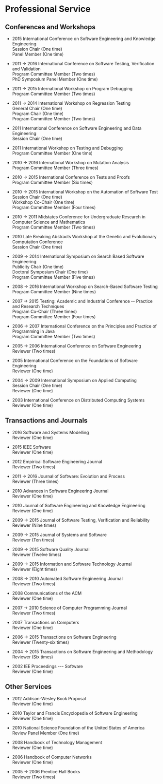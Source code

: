 # Professional Service

## Conferences and Workshops

<ul class="fa-ul">
<li><i class="fa-li fa fa-folder-o fa-lg"></i><div class="major"> 2015 International Conference on Software Engineering and Knowledge Engineering
<br>  Session Chair (One time)
<br>  Panel Member (One time)
<p>
<li><i class="fa-li fa fa-folder-o fa-lg"></i><div class="major"> 2011 →  2016 International Conference on Software Testing, Verification and Validation
<br>  Program Committee Member (Two times)
<br>  PhD Symposium Panel Member (One time)
<p>
<li><i class="fa-li fa fa-folder-o fa-lg"></i><div class="major"> 2011 →  2015 International Workshop on Program Debugging
<br> Program Committee Member (Two times)
<p>
<li><i class="fa-li fa fa-folder-o fa-lg"></i><div class="major"> 2011 →  2014 International Workshop on Regression Testing
<br>  General Chair (One time)
<br>  Program Chair (One time)
<br>  Program Committee Member (Two times)
<p>
<li><i class="fa-li fa fa-folder-o fa-lg"></i><div class="major"> 2011 International Conference on Software Engineering and Data Engineering
<br> Session Chair (One time)
<p>
<li><i class="fa-li fa fa-folder-o fa-lg"></i><div class="major"> 2011 International Workshop on Testing and Debugging
<br> Program Committee Member (One time)
<p>
<li><i class="fa-li fa fa-folder-o fa-lg"></i><div class="major"> 2010 →  2016 International Workshop on Mutation Analysis
<br> Program  Committee Member (Three times)
<p>
<li><i class="fa-li fa fa-folder-o fa-lg"></i><div class="major"> 2010 →  2015 International Conference on Tests and Proofs
<br> Program  Committee Member (Six times)
<p>
<li><i class="fa-li fa fa-folder-o fa-lg"></i><div class="major"> 2010 →  2015 International Workshop on the Automation of Software Test
<br>  Session Chair (One time)
<br>  Workshop Co-Chair (One time)
<br>  Program Committee Member (Four times)
<p>
<li><i class="fa-li fa fa-folder-o fa-lg"></i><div class="major"> 2010 →  2011 Midstates Conference for Undergraduate Research in Computer Science and Mathematics
<br> Program Committee Member (Two times)
<p>
<li><i class="fa-li fa fa-folder-o fa-lg"></i><div class="major"> 2010 Late Breaking Abstracts Workshop at the Genetic and Evolutionary Computation Conference
<br> Session Chair (One time)
<p>
<li><i class="fa-li fa fa-folder-o fa-lg"></i><div class="major"> 2009 →  2014 International Symposium on Search Based Software Engineering
<br>  Publicity Chair (One time)
<br>  Doctoral Symposium Chair (One time)
<br>  Program Committee Member (Five times)
<p>
<li><i class="fa-li fa fa-folder-o fa-lg"></i><div class="major"> 2008 →  2016 International Workshop on Search-Based Software Testing
<br> Program  Committee Member (Nine times)
<p>
<li><i class="fa-li fa fa-folder-o fa-lg"></i><div class="major"> 2007 →  2015 Testing: Academic and Industrial Conference -- Practice and Research Techniques
<br>  Program Co-Chair (Three times)
<br>  Program Committee Member (Four times)
<p>
<li><i class="fa-li fa fa-folder-o fa-lg"></i><div class="major"> 2006 →  2007 International Conference on the Principles and Practice of Programming in Java
<br> Program  Committee Member (Two times)
<p>
<li><i class="fa-li fa fa-folder-o fa-lg"></i><div class="major"> 2005 →  2006 International Conference on Software Engineering
<br> Reviewer (Two times)
<p>
<li><i class="fa-li fa fa-folder-o fa-lg"></i><div class="major"> 2005 International Conference on the Foundations of Software Engineering
<br> Reviewer (One time)
<p>
<li><i class="fa-li fa fa-folder-o fa-lg"></i><div class="major"> 2004 →  2009 International Symposium on Applied Computing
<br>  Session Chair (One time)
<br>  Reviewer (One time)
<p>
<li><i class="fa-li fa fa-folder-o fa-lg"></i><div class="major"> 2003 International Conference on Distributed Computing Systems
<br> Reviewer (One time)
<p>
</ul>

## Transactions and Journals

<ul class="fa-ul">
<li><i class="fa-li fa fa-folder-o fa-lg"></i><div class="major"> 2016 Software and Systems Modelling
<br> Reviewer (One time)
<p>
<li><i class="fa-li fa fa-folder-o fa-lg"></i><div class="major"> 2015 IEEE Software
<br> Reviewer (One time)
<p>
<li><i class="fa-li fa fa-folder-o fa-lg"></i><div class="major"> 2012 Empirical Software Engineering Journal
<br> Reviewer (Two times)
<p>
<li><i class="fa-li fa fa-folder-o fa-lg"></i><div class="major"> 2011 →  2016 Journal of Software: Evolution and Process
<br> Reviewer (Three times)
<p>
<li><i class="fa-li fa fa-folder-o fa-lg"></i><div class="major"> 2010 Advances in Software Engineering Journal
<br> Reviewer (One time)
<p>
<li><i class="fa-li fa fa-folder-o fa-lg"></i><div class="major"> 2010 Journal of Software Engineering and Knowledge Engineering
<br> Reviewer (One time)
<p>
<li><i class="fa-li fa fa-folder-o fa-lg"></i><div class="major"> 2009 →  2015 Journal of Software Testing, Verification and Reliability
<br> Reviewer (Nine times)
<p>
<li><i class="fa-li fa fa-folder-o fa-lg"></i><div class="major"> 2009 →  2015 Journal of Systems and Software
<br> Reviewer (Ten times)
<p>
<li><i class="fa-li fa fa-folder-o fa-lg"></i><div class="major"> 2009 →  2015 Software Quality Journal
<br> Reviewer (Twelve times)
<p>
<li><i class="fa-li fa fa-folder-o fa-lg"></i><div class="major"> 2009 →  2015 Information and Software Technology Journal
<br> Reviewer (Eight times)
<p>
<li><i class="fa-li fa fa-folder-o fa-lg"></i><div class="major"> 2008 →  2010 Automated Software Engineering Journal
<br> Reviewer (Two times)
<p>
<li><i class="fa-li fa fa-folder-o fa-lg"></i><div class="major"> 2008 Communications of the ACM
<br> Reviewer (One time)
<p>
<li><i class="fa-li fa fa-folder-o fa-lg"></i><div class="major"> 2007 →  2010 Science of Computer Programming Journal
<br> Reviewer (Two times)
<p>
<li><i class="fa-li fa fa-folder-o fa-lg"></i><div class="major"> 2007 Transactions on Computers
<br> Reviewer (One time)
<p>
<li><i class="fa-li fa fa-folder-o fa-lg"></i><div class="major"> 2006 →  2015 Transactions on Software Engineering
<br> Reviewer (Twenty-six times)
<p>
<li><i class="fa-li fa fa-folder-o fa-lg"></i><div class="major"> 2004 →  2015 Transactions on Software Engineering and Methodology
<br> Reviewer (Six times)
<p>
<li><i class="fa-li fa fa-folder-o fa-lg"></i><div class="major"> 2002 IEE Proceedings --- Software
<br> Reviewer (One time)
<p>
</ul>

## Other Services

<ul class="fa-ul">
<li><i class="fa-li fa fa-folder-o fa-lg"></i><div class="major"> 2012 Addison-Wesley Book Proposal
<br> Reviewer (One time)
<p>
<li><i class="fa-li fa fa-folder-o fa-lg"></i><div class="major"> 2010 Taylor and Francis Encyclopedia of Software Engineering
<br> Reviewer (One time)
<p>
<li><i class="fa-li fa fa-folder-o fa-lg"></i><div class="major"> 2010 National Science Foundation of the United States of America
<br> Review Panel Member (One time)
<p>
<li><i class="fa-li fa fa-folder-o fa-lg"></i><div class="major"> 2008 Handbook of Technology Management
<br> Reviewer (One time)
<p>
<li><i class="fa-li fa fa-folder-o fa-lg"></i><div class="major"> 2006 Handbook of Computer Networks
<br> Reviewer (One time)
<p>
<li><i class="fa-li fa fa-folder-o fa-lg"></i><div class="major"> 2005 →  2006 Prentice Hall Books
<br> Reviewer (Two times)
<p>
</ul>

